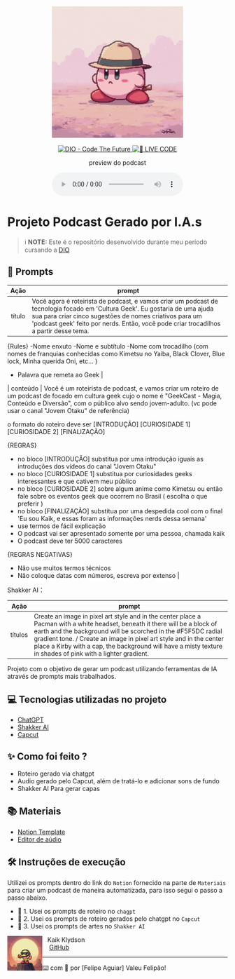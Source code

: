 <p align="center">
<img 
    src="./Kirby.png"
    width="300"
/>
</p>

<p align="center">
<a href="https://dio.me/">
    <img 
        src="https://img.shields.io/badge/DIO-Code_The_Future-28DA77?logo=youtube" 
        alt="DIO - Code The Future">
</a>
<a href="https://dio.me/">
<img 
    src="https://img.shields.io/badge/🔴_LIVE_CODE-FF5E72" 
    alt="🔴 LIVE CODE">
</a>
</p>

<p align="center">
    preview do podcast
</p>

<div align="center">
    <audio src="output/podcast_editado.MP3" controls title="Podcast editado"></audio>
</div>

# Projeto Podcast Gerado por I.A.s


 > ℹ️ **NOTE:** Este é o repositório desenvolvido durante meu período cursando a [DIO](https://dio.me)

## 🧠 Prompts

|   Ação   | prompt                                                                                                                                                                                                                                                                         |
| :------: | ------------------------------------------------------------------------------------------------------------------------------------------------------------------------------------------------------------------------------------------------------------------------------ |
|  título  | Você agora é roteirista de podcast, e vamos criar um podcast de tecnologia focado em 'Cultura Geek'. Eu gostaria de uma ajuda sua para criar cinco sugestões de nomes criativos para um 'podcast geek' feito por nerds. Então, você pode criar trocadilhos a partir desse tema.

{Rules}
-Nome enxuto
-Nome e subtítulo
-Nome com trocadilho (com nomes de franquias conhecidas como Kimetsu no Yaiba, Black Clover, Blue lock, Minha querida Oni, etc... )
- Palavra que remeta ao Geek                                                        |

| conteúdo | Você é um roteirista de podcast, e vamos criar um  roteiro de um podcast de focado em cultura geek cujo o nome é "GeekCast - Magia, Conteúdo e Diversão",  com o público alvo sendo jovem-adulto. (vc pode usar o canal "Jovem Otaku" de referência)

o formato do roteiro deve ser
[INTRODUÇÃO]
[CURIOSIDADE 1]
[CURIOSIDADE 2]
[FINALIZAÇÃO]

{REGRAS}

- no bloco [INTRODUÇÃO] substitua por uma introdução iguais as introduções dos vídeos do canal "Jovem Otaku"
- no bloco [CURIOSIDADE 1] substitua por curiosidades geeks interessantes e que cativem meu público 
- no bloco [CURIOSIDADE 2] sobre algum anime como Kimetsu ou então fale sobre os eventos geek que ocorrem no Brasil ( escolha o que preferir ) 
- no bloco [FINALIZAÇÃO] substitua por uma despedida cool com o final 'Eu sou Kaik, e essas foram as informações nerds dessa semana' 
- use termos de fácil explicação
- O podcast vai ser apresentado somente por uma pessoa, chamada kaik 
- O podcast deve ter 5000 caracteres 

{REGRAS NEGATIVAS}

- Não use muitos termos técnicos
- Não coloque datas com números, escreva por extenso |


Shakker AI：

|  Ação  | prompt                                                                                 |
| :----: | -------------------------------------------------------------------------------------- |
| títulos | Create an image in pixel art style and in the center place a Pacman with a white headset, beneath it there will be a block of earth and the background will be scorched in the #F5F5DC radial gradient tone. /  Create an image in pixel art style and in the center place a Kirby with a cap, the background will have a misty texture in shades of pink with a lighter gradient. |


Projeto com o objetivo de gerar um podcast utilizando ferramentas de IA através de prompts mais trabalhados.

## 💻 Tecnologias utilizadas no projeto

- [ChatGPT](https://chat.openai.com/) 
- [Shakker AI](https://www.shakker.ai/pt/home)
- [Capcut](https://www.capcut.com/pt-br/)

## ✨ Como foi feito ?

- Roteiro gerado via chatgpt
- Audio gerado pelo Capcut, além de tratá-lo e adicionar sons de fundo
- Shakker AI Para gerar capas

## 📚 Materiais

- [Notion Template](https://helpful-jump-17b.notion.site/PAS-Podcast-AI-Studio-210489e15d7a4a73b743bb159e45d06f?pvs=4)
- [Editor de aúdio](https://www.capcut.com/editor?from_page=landing_page&__action_from=picture_V%C3%ADdeos%20profissionais%20em%20minutos,%20n%C3%A3o%20em%20horas.)


## 🛠️ Instruções de execução

Utilizei os prompts dentro do link do `Notion` fornecido na parte de `Materiais` para criar um podcast de maneira automatizada, para isso segui o passo a passo abaixo.

- 🤖 1. Usei os prompts de roteiro no `chagpt`
- 🤖 2. Usei os prompts de roteiro gerados pelo chatgpt no  `Capcut`
- 🤖 3. Usei os prompts de artes no `Shakker AI`

<p>
    <img 
      align=left 
      margin=10 
      width=80 
      src="Pacman.png"
    />
    <p>&nbsp&nbsp&nbspKaik Klydson<br>
    &nbsp&nbsp&nbsp
    <a 
        href="https://github.com/Caspioif">
        GitHub
    </a>
   


---

⌨️ com 💜 por [Felipe Aguiar] Valeu Felipão!
